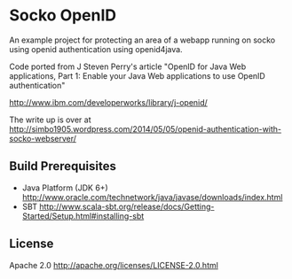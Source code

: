# Socko OpenID

An example project for protecting an area of a webapp running on socko using openid authentication using openid4java. 

Code ported from J Steven Perry's article "OpenID for Java Web applications, Part 1: Enable your Java Web applications to use OpenID authentication"

http://www.ibm.com/developerworks/library/j-openid/

The write up is over at http://simbo1905.wordpress.com/2014/05/05/openid-authentication-with-socko-webserver/

## Build Prerequisites

  - Java Platform (JDK 6+) http://www.oracle.com/technetwork/java/javase/downloads/index.html
  - SBT http://www.scala-sbt.org/release/docs/Getting-Started/Setup.html#installing-sbt

## License

Apache 2.0 http://apache.org/licenses/LICENSE-2.0.html
